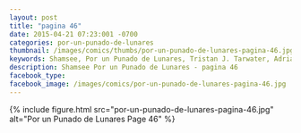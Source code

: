```yaml
---
layout: post
title: "pagina 46"
date: 2015-04-21 07:23:001 -0700
categories: por-un-punado-de-lunares
thumbnail: /images/comics/thumbs/por-un-punado-de-lunares-pagina-46.jpg
keywords: Shamsee, Por un Punado de Lunares, Tristan J. Tarwater, Adrian Ricker
description: Shamsee Por un Punado de Lunares - pagina 46
facebook_type: 
facebook_image: /images/comics/por-un-punado-de-lunares-pagina-46.jpg
---
```

{% include figure.html src="por-un-punado-de-lunares-pagina-46.jpg" alt="Por un Punado de Lunares Page 46" %}